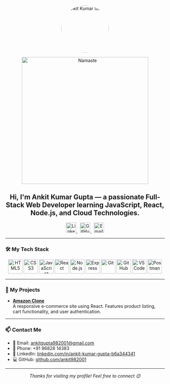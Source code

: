 <p align="center">
  <img src="https://raw.githubusercontent.com/ankit982001/ankit982001/main/assets/ankit-photo.png" alt="Ankit Kumar Gupta" width="150" style="border-radius: 50%;" />
</p>

<p align="center">
  <a href="https://user-images.githubusercontent.com/74038190/225813708-98b745f2-7d22-48cf-9150-083f1b00d6c9.gif">
    <img width="400" src="https://user-images.githubusercontent.com/74038190/225813708-98b745f2-7d22-48cf-9150-083f1b00d6c9.gif" title="Namaste" />
  </a>
</p>

<h2 align="center">
  Hi, I'm <strong>Ankit Kumar Gupta</strong> — a passionate Full-Stack Web Developer learning JavaScript, React, Node.js, and Cloud Technologies.
</h2>

<p align="center">
  <a href="https://www.linkedin.com/in/ankit-kumar-gupta-b6a344341" title="LinkedIn" target="_blank">
    <img width="32" src="https://mgks.dev/assets/icons/linkedin-23.png" alt="LinkedIn" />
  </a>
  &nbsp;
  <a href="https://github.com/ankit982001" title="GitHub" target="_blank">
    <img width="32" src="https://techstack-generator.vercel.app/github-icon.svg" alt="GitHub" />
  </a>
  &nbsp;
  <a href="mailto:ankitgupta982001@gmail.com" title="Email">
    <img width="32" src="https://cdn-icons-png.flaticon.com/512/732/732200.png" alt="Email" />
  </a>
</p>

---

### 🛠️ My Tech Stack

<p align="center">
  <img src="https://cdn.jsdelivr.net/gh/devicons/devicon/icons/html5/html5-original.svg" width="45" alt="HTML5" />
  <img src="https://cdn.jsdelivr.net/gh/devicons/devicon/icons/css3/css3-original.svg" width="45" alt="CSS3" />
  <img src="https://cdn.jsdelivr.net/gh/devicons/devicon/icons/javascript/javascript-original.svg" width="45" alt="JavaScript" />
  <img src="https://cdn.jsdelivr.net/gh/devicons/devicon/icons/react/react-original.svg" width="45" alt="React" />
  <img src="https://cdn.jsdelivr.net/gh/devicons/devicon/icons/nodejs/nodejs-original.svg" width="45" alt="Node.js" />
  <img src="https://cdn.jsdelivr.net/gh/devicons/devicon/icons/express/express-original.svg" width="45" alt="Express" />
  <img src="https://cdn.jsdelivr.net/gh/devicons/devicon/icons/git/git-original.svg" width="45" alt="Git" />
  <img src="https://cdn.jsdelivr.net/gh/devicons/devicon/icons/github/github-original.svg" width="45" alt="GitHub" />
  <img src="https://cdn.jsdelivr.net/gh/devicons/devicon/icons/vscode/vscode-original.svg" width="45" alt="VS Code" />
  <img src="https://cdn.jsdelivr.net/gh/devicons/devicon/icons/postman/postman-original.svg" width="45" alt="Postman" />
</p>

---

### 📂 My Projects

- **[Amazon Clone](https://github.com/ankit982001/Amazon-clone)**  
  A responsive e-commerce site using React. Features product listing, cart functionality, and user authentication.

---

### 📫 Contact Me

- 📧 Email: ankitgupta982001@gmail.com  
- 📱 Phone: +91 96828 14383  
- 🔗 LinkedIn: [linkedin.com/in/ankit-kumar-gupta-b6a344341](https://www.linkedin.com/in/ankit-kumar-gupta-b6a344341)  
- 💻 GitHub: [github.com/ankit982001](https://github.com/ankit982001)

---

<p align="center"><em>Thanks for visiting my profile! Feel free to connect 😊</em></p>
